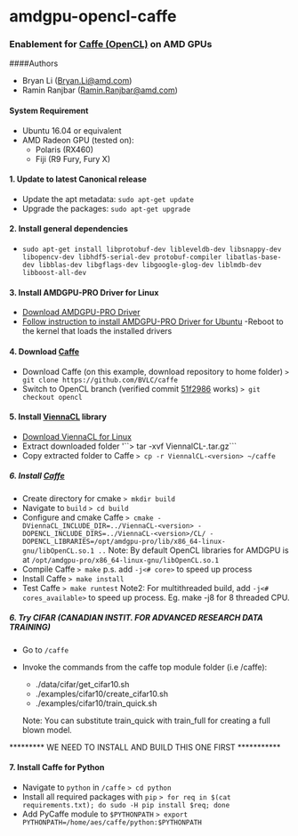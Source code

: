 # amdgpu-opencl-caffe
### Enablement for [Caffe (OpenCL)](https://github.com/BVLC/caffe/tree/opencl) on AMD GPUs

####Authors

- Bryan Li (Bryan.Li@amd.com)
- Ramin Ranjbar (Ramin.Ranjbar@amd.com)


#### System Requirement
- Ubuntu 16.04 or equivalent 
- AMD Radeon GPU (tested on):
	- Polaris (RX460)
	- Fiji (R9 Fury, Fury X)


#### 1. Update to latest Canonical release
- Update the apt metadata: ```sudo apt-get update```
- Upgrade the packages: ```sudo apt-get upgrade```

#### 2. Install general dependencies
- ```sudo apt-get install libprotobuf-dev libleveldb-dev libsnappy-dev libopencv-dev libhdf5-serial-dev protobuf-compiler libatlas-base-dev libblas-dev libgflags-dev libgoogle-glog-dev liblmdb-dev libboost-all-dev```

#### 3. Install AMDGPU-PRO Driver for Linux
- [Download AMDGPU-PRO Driver](http://support.amd.com/en-us/kb-articles/Pages/AMDGPU-PRO-Driver-for-Linux-Release-Notes.aspx)
- [Follow instruction to install AMDGPU-PRO Driver for Ubuntu](http://support.amd.com/en-us/kb-articles/Pages/AMDGPU-PRO-Install.aspx)
-Reboot to the kernel that loads the installed drivers


#### 4. Download [Caffe](https://github.com/BVLC/caffe)
- Download Caffe (on this example, download repository to home folder)
	```> git clone https://github.com/BVLC/caffe```
- Switch to OpenCL branch (verified commit [51f2986](https://github.com/BVLC/caffe/tree/51f2986ee0c3955bfaaa495b25e9a1d0a7036c26) works)
	```> git checkout opencl```


#### 5. Install [ViennaCL](http://viennacl.sourceforge.net/) library
- [Download ViennaCL for Linux](http://viennacl.sourceforge.net/viennacl-download.html)
- Extract downloaded folder
	'``> tar -xvf ViennalCL-<version>.tar.gz```
- Copy extracted folder to Caffe
	```> cp -r ViennalCL-<version> ~/caffe```


##### 6. Install [Caffe](https://github.com/BVLC/caffe)
- Create directory for cmake
	```> mkdir build```
- Navigate to `build` 
	```> cd build```
- Configure and cmake Caffe
	```> cmake -DViennaCL_INCLUDE_DIR=../ViennaCL-<version> -DOPENCL_INCLUDE_DIRS=../ViennaCL-<version>/CL/ -DOPENCL_LIBRARIES=/opt/amdgpu-pro/lib/x86_64-linux-gnu/libOpenCL.so.1 ..```
    Note: By default OpenCL libraries for AMDGPU is at `/opt/amdgpu-pro/x86_64-linux-gnu/libOpenCL.so.1`
- Compile Caffe
	```> make```
	p.s. add `-j<# core>` to speed up process
- Install Caffe
	```> make install```
- Test Caffe
	```> make runtest```
	Note2: For multithreaded build, add `-j<# cores_available>` to speed up process. Eg. make -j8 for 8 threaded CPU.

##### 6. Try CIFAR (CANADIAN INSTIT. FOR ADVANCED RESEARCH DATA TRAINING)
- Go to `/caffe`
- Invoke the commands from the caffe top module folder (i.e /caffe):
	- ./data/cifar/get_cifar10.sh
	- ./examples/cifar10/create_cifar10.sh 
	- ./examples/cifar10/train_quick.sh 

	Note: You can substitute train_quick with train_full for creating a full blown model.
	
********* WE NEED TO INSTALL AND BUILD THIS ONE FIRST ***********
#### 7. Install Caffe for Python
- Navigate to `python` in `/caffe`
	```> cd python```
- Install all required packages with `pip`
	```> for req in $(cat requirements.txt); do sudo -H pip install $req; done```
- Add PyCaffe module to `$PYTHONPATH`
	```> export PYTHONPATH=/home/aes/caffe/python:$PYTHONPATH```
